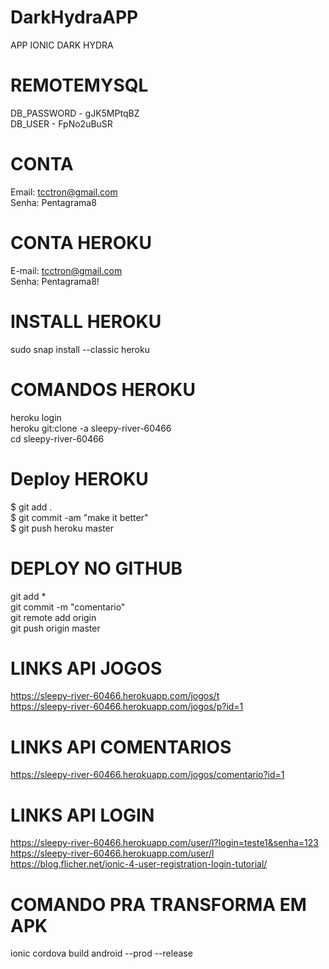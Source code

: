 # DarkHydraAPP
APP IONIC DARK HYDRA<br>

# REMOTEMYSQL
DB_PASSWORD - gJK5MPtqBZ<br>
DB_USER - FpNo2uBuSR<br>

# CONTA
Email: tcctron@gmail.com<br>
Senha: Pentagrama8<br>

# CONTA HEROKU
E-mail: tcctron@gmail.com<br>
Senha: Pentagrama8!<br>

# INSTALL HEROKU
sudo snap install --classic heroku<br>

# COMANDOS HEROKU
heroku login<br>
heroku git:clone -a sleepy-river-60466<br>
cd sleepy-river-60466<br>

# Deploy HEROKU
$ git add . <br>
$ git commit -am "make it better"<br>
$ git push heroku master<br>

# DEPLOY NO GITHUB
git add *<br>
git commit -m "comentario"<br>
git remote add origin <servidor><br>
git push origin master<br>

# LINKS API JOGOS
https://sleepy-river-60466.herokuapp.com/jogos/t<br>
https://sleepy-river-60466.herokuapp.com/jogos/p?id=1<br>

# LINKS API COMENTARIOS
https://sleepy-river-60466.herokuapp.com/jogos/comentario?id=1

# LINKS API LOGIN
https://sleepy-river-60466.herokuapp.com/user/l?login=teste1&senha=123<br>
https://sleepy-river-60466.herokuapp.com/user/l<br>
https://blog.flicher.net/ionic-4-user-registration-login-tutorial/<br>

# COMANDO PRA TRANSFORMA EM APK
ionic cordova build android --prod --release<br>
